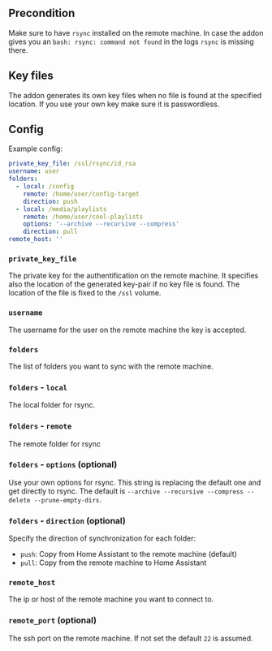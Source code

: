 ## Precondition

Make sure to have `rsync` installed on the remote machine. In case the addon gives you an `bash: rsync: command not found` in the logs `rsync` is missing there.

## Key files

The addon generates its own key files when no file is found at the specified location. If you use your own key make sure it is passwordless.

## Config

Example config:

```yaml
private_key_file: /ssl/rsync/id_rsa
username: user
folders:
  - local: /config
    remote: /home/user/config-target
    direction: push
  - local: /media/playlists
    remote: /home/user/cool-playlists
    options: '--archive --recursive --compress'
    direction: pull
remote_host: ''

```

### `private_key_file`

The private key for the authentification on the remote machine. It specifies also the location of the generated key-pair if no key file is found.
The location of the file is fixed to the `/ssl` volume.

### `username`

The username for the user on the remote machine the key is accepted.

### `folders`

The list of folders you want to sync with the remote machine.

### `folders` - `local`

The local folder for rsync.

### `folders` - `remote`

The remote folder for rsync

### `folders` - `options` (optional)

Use your own options for rsync. This string is replacing the default one and get directly to rsync. The default is `--archive --recursive --compress --delete --prune-empty-dirs`.

### `folders` - `direction` (optional)

Specify the direction of synchronization for each folder:

- `push`: Copy from Home Assistant to the remote machine (default)
- `pull`: Copy from the remote machine to Home Assistant

### `remote_host`

The ip or host of the remote machine you want to connect to.

### `remote_port` (optional)

The ssh port on the remote machine. If not set the default `22` is assumed.
